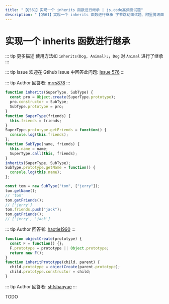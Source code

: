 ```yaml
---
title: "【Q561】实现一个 inherits 函数进行继承 | js,code高频面试题"
description: "【Q561】实现一个 inherits 函数进行继承 字节跳动面试题、阿里腾讯面试题、美团小米面试题。"
---
```


# 实现一个 inherits 函数进行继承

::: tip 更多描述
使用方法如 `inherits(Dog, Animal);`，`Dog` 对 `Animal` 进行了继承
:::

::: tip Issue
欢迎在 Gtihub Issue 中回答此问题: [Issue 576](https://github.com/shfshanyue/Daily-Question/issues/576)
:::

::: tip Author
回答者: [mrrs878](https://github.com/mrrs878)
:::

```js
function inherits(SuperType, SubType) {
  const pro = Object.create(SuperType.prototype);
  pro.constructor = SubType;
  SubType.prototype = pro;
}
function SuperType(friends) {
  this.friends = friends;
}
SuperType.prototype.getFriends = function() {
  console.log(this.friends);
};
function SubType(name, friends) {
  this.name = name;
  SuperType.call(this, friends);
}
inherits(SuperType, SubType);
SubType.prototype.getName = function() {
  console.log(this.name);
};

const tom = new SubType("tom", ["jerry"]);
tom.getName();
// 'tom'
tom.getFriends();
// ['jerry']
tom.friends.push("jack");
tom.getFriends();
// ['jerry', 'jack']
```

::: tip Author
回答者: [haotie1990](https://github.com/haotie1990)
:::

```js
function objectCreate(prototype) {
  const F = function() {};
  F.prototype = prototype || Object.prototype;
  return new F();
}
function inheritPrototype(child, parent) {
  child.prototype = objectCreate(parent.prototype);
  child.prototype.constructor = child;
}
```

::: tip Author
回答者: [shfshanyue](https://github.com/shfshanyue)
:::

TODO
